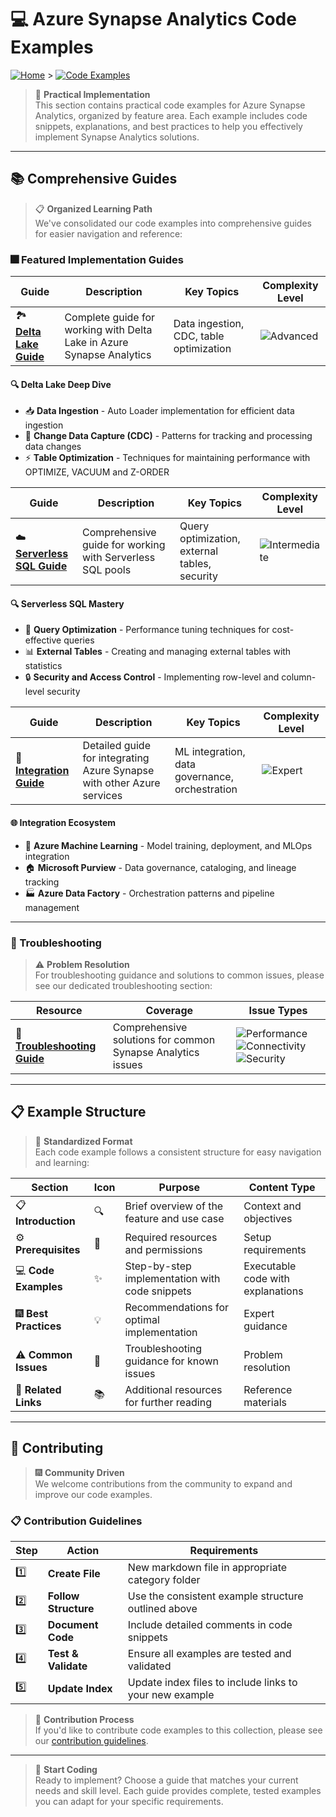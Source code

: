 # 💻 Azure Synapse Analytics Code Examples

[![Home](https://img.shields.io/badge/🏠-Home-blue)](../) > [![Code Examples](https://img.shields.io/badge/💻-Code_Examples-green)](#)

> 🚀 **Practical Implementation**  
> This section contains practical code examples for Azure Synapse Analytics, organized by feature area. Each example includes code snippets, explanations, and best practices to help you effectively implement Synapse Analytics solutions.

---

## 📚 Comprehensive Guides

> 📋 **Organized Learning Path**  
> We've consolidated our code examples into comprehensive guides for easier navigation and reference:

### 🎆 Featured Implementation Guides

| Guide | Description | Key Topics | Complexity Level |
|-------|-------------|------------|------------------|
| 🏞️ **[Delta Lake Guide](delta-lake-guide.md)** | Complete guide for working with Delta Lake in Azure Synapse Analytics | Data ingestion, CDC, table optimization | ![Advanced](https://img.shields.io/badge/Level-Advanced-red) |

#### 🔍 Delta Lake Deep Dive
- 📥 **Data Ingestion** - Auto Loader implementation for efficient data ingestion
- 🔄 **Change Data Capture (CDC)** - Patterns for tracking and processing data changes  
- ⚡ **Table Optimization** - Techniques for maintaining performance with OPTIMIZE, VACUUM and Z-ORDER

| Guide | Description | Key Topics | Complexity Level |
|-------|-------------|------------|------------------|
| ☁️ **[Serverless SQL Guide](serverless-sql-guide.md)** | Comprehensive guide for working with Serverless SQL pools | Query optimization, external tables, security | ![Intermediate](https://img.shields.io/badge/Level-Intermediate-orange) |

#### 🔍 Serverless SQL Mastery
- 🚀 **Query Optimization** - Performance tuning techniques for cost-effective queries
- 📊 **External Tables** - Creating and managing external tables with statistics
- 🔒 **Security and Access Control** - Implementing row-level and column-level security

| Guide | Description | Key Topics | Complexity Level |
|-------|-------------|------------|------------------|
| 🔗 **[Integration Guide](integration-guide.md)** | Detailed guide for integrating Azure Synapse with other Azure services | ML integration, data governance, orchestration | ![Expert](https://img.shields.io/badge/Level-Expert-darkred) |

#### 🌐 Integration Ecosystem  
- 🤖 **Azure Machine Learning** - Model training, deployment, and MLOps integration
- 🏠 **Microsoft Purview** - Data governance, cataloging, and lineage tracking
- 🏭 **Azure Data Factory** - Orchestration patterns and pipeline management

---

### 🔧 Troubleshooting

> ⚠️ **Problem Resolution**  
> For troubleshooting guidance and solutions to common issues, please see our dedicated troubleshooting section:

| Resource | Coverage | Issue Types |
|----------|----------|-------------|
| 🔧 **[Troubleshooting Guide](../troubleshooting/)** | Comprehensive solutions for common Synapse Analytics issues | ![Performance](https://img.shields.io/badge/Performance-Issues-red) ![Connectivity](https://img.shields.io/badge/Connectivity-Issues-orange) ![Security](https://img.shields.io/badge/Security-Issues-yellow) |

---

## 📋 Example Structure

> 📄 **Standardized Format**  
> Each code example follows a consistent structure for easy navigation and learning:

| Section | Icon | Purpose | Content Type |
|---------|------|---------|-------------|
| 📋 **Introduction** | 🔍 | Brief overview of the feature and use case | Context and objectives |
| ⚙️ **Prerequisites** | 📝 | Required resources and permissions | Setup requirements |
| 💻 **Code Examples** | ✨ | Step-by-step implementation with code snippets | Executable code with explanations |
| 🎆 **Best Practices** | 💡 | Recommendations for optimal implementation | Expert guidance |
| ⚠️ **Common Issues** | 🔧 | Troubleshooting guidance for known issues | Problem resolution |
| 🔗 **Related Links** | 📚 | Additional resources for further reading | Reference materials |

---

## 🤝 Contributing

> 🎆 **Community Driven**  
> We welcome contributions from the community to expand and improve our code examples.

### 📋 Contribution Guidelines

| Step | Action | Requirements |
|------|--------|-------------|
| 1️⃣ | **Create File** | New markdown file in appropriate category folder |
| 2️⃣ | **Follow Structure** | Use the consistent example structure outlined above |
| 3️⃣ | **Document Code** | Include detailed comments in code snippets |
| 4️⃣ | **Test & Validate** | Ensure all examples are tested and validated |
| 5️⃣ | **Update Index** | Update index files to include links to your new example |

> 📝 **Contribution Process**  
> If you'd like to contribute code examples to this collection, please see our [contribution guidelines](../CONTRIBUTING.md).

---

> 🚀 **Start Coding**  
> Ready to implement? Choose a guide that matches your current needs and skill level. Each guide provides complete, tested examples you can adapt for your specific requirements.
